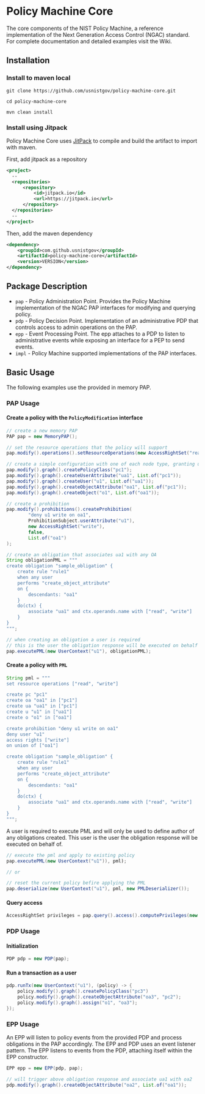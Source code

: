 # Policy Machine Core

The core components of the NIST Policy Machine, a reference implementation of the Next Generation Access Control (NGAC) standard. 
For complete documentation and detailed examples visit the Wiki.

## Installation

### Install to maven local
```
git clone https://github.com/usnistgov/policy-machine-core.git

cd policy-machine-core

mvn clean install
```

### Install using Jitpack
Policy Machine Core uses [JitPack](https://jitpack.io/) to compile and build the artifact to import with maven.

First, add jitpack as a repository
```xml
<project>
  --
  <repositories>
      <repository>
          <id>jitpack.io</id>
          <url>https://jitpack.io</url>
      </repository>
  </repositories>
  --
</project>
```

Then, add the maven dependency
```xml
<dependency>
    <groupId>com.github.usnistgov</groupId>
    <artifactId>policy-machine-core</artifactId>
    <version>VERSION</version>
</dependency>
```
## Package Description

- `pap` - Policy Administration Point. Provides the Policy Machine implementation of the NGAC PAP interfaces for modifying and querying policy.
- `pdp` - Policy Decision Point. Implementation of an administrative PDP that controls access to admin operations on the PAP.
- `epp` - Event Processing Point. The epp attaches to a PDP to listen to administrative events while exposing an interface for a PEP to send events.
- `impl` - Policy Machine supported implementations of the PAP interfaces.

## Basic Usage
The following examples use the provided in memory PAP.

### PAP Usage

#### Create a policy with the `PolicyModification` interface
```java
// create a new memory PAP
PAP pap = new MemoryPAP();

// set the resource operations that the policy will support
pap.modify().operations().setResourceOperations(new AccessRightSet("read", "write"));

// create a simple configuration with one of each node type, granting u1 read access to o1.
pap.modify().graph().createPolicyClass("pc1");
pap.modify().graph().createUserAttribute("ua1", List.of("pc1"));
pap.modify().graph().createUser("u1", List.of("ua1"));
pap.modify().graph().createObjectAttribute("oa1", List.of("pc1"));
pap.modify().graph().createObject("o1", List.of("oa1"));

// create a prohibition
pap.modify().prohibitions().createProhibition(
        "deny u1 write on oa1", 
        ProhibitionSubject.userAttribute("u1"), 
        new AccessRightSet("write"), 
        false,
        List.of("oa1")
);

// create an obligation that associates ua1 with any OA
String obligationPML = """
create obligation "sample_obligation" {
	create rule "rule1"
	when any user
	performs "create_object_attribute"
	on {
        descendants: "oa1"
    }
	do(ctx) {
		associate "ua1" and ctx.operands.name with ["read", "write"]
	}
}
""";

// when creating an obligation a user is required
// this is the user the obligation response will be executed on behalf of
pap.executePML(new UserContext("u1"), obligationPML);
```

#### Create a policy with `PML`
```java
String pml = """
set resource operations ["read", "write"]

create pc "pc1"
create oa "oa1" in ["pc1"]
create ua "ua1" in ["pc1"]
create u "u1" in ["ua1"]
create o "o1" in ["oa1"]

create prohibition "deny u1 write on oa1" 
deny user "u1" 
access rights ["write"] 
on union of ["oa1"]

create obligation "sample_obligation" {
    create rule "rule1"
    when any user
    performs "create_object_attribute"
    on {
        descendants: "oa1"
    }
    do(ctx) {
        associate "ua1" and ctx.operands.name with ["read", "write"]
    }
}
""";
```

A user is required to execute PML and will only be used to define author of any obligations created. This user is the user 
the obligation response will be executed on behalf of.
```java
// execute the pml and apply to existing policy
pap.executePML(new UserContext("u1")), pml);

// or

// reset the current policy befire applying the PML
pap.deserialize(new UserContext("u1"), pml, new PMLDeserializer());
```

#### Query access

```java
AccessRightSet privileges = pap.query().access().computePrivileges(new UserContext("u1"), "o1");
```

### PDP Usage
#### Initialization
```java
PDP pdp = new PDP(pap);
```
#### Run a transaction as a user
```java
pdp.runTx(new UserContext("u1"), (policy) -> {
    policy.modify().graph().createPolicyClass("pc3")
    policy.modify().graph().createObjectAttribute("oa3", "pc2");
    policy.modify().graph().assign("o1", "oa3");
});
```

### EPP Usage
An EPP will listen to policy events from the provided PDP and process obligations in the PAP accordingly. The EPP and PDP uses an event listener pattern. The EPP listens to events from the PDP, attaching itself within the EPP constructor.
```java
EPP epp = new EPP(pdp, pap);

// will trigger above obligation response and associate ua1 with oa2
pdp.modify().graph().createObjectAttribute("oa2", List.of("oa1"));
```
